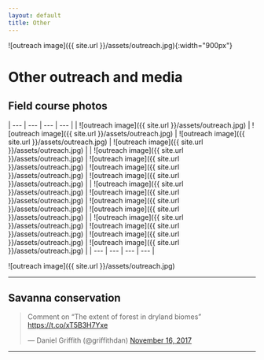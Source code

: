 ```yaml
---
layout: default
title: Other
---
```


![outreach image]({{ site.url }}/assets/outreach.jpg){:width="900px"}

# Other outreach and media

## Field course photos

| --- | --- | --- | --- |
| ![outreach image]({{ site.url }}/assets/outreach.jpg) | ![outreach image]({{ site.url }}/assets/outreach.jpg) | ![outreach image]({{ site.url }}/assets/outreach.jpg) | ![outreach image]({{ site.url }}/assets/outreach.jpg) |
| ![outreach image]({{ site.url }}/assets/outreach.jpg) | ![outreach image]({{ site.url }}/assets/outreach.jpg) | ![outreach image]({{ site.url }}/assets/outreach.jpg) | ![outreach image]({{ site.url }}/assets/outreach.jpg) |
| ![outreach image]({{ site.url }}/assets/outreach.jpg) | ![outreach image]({{ site.url }}/assets/outreach.jpg) | ![outreach image]({{ site.url }}/assets/outreach.jpg) | ![outreach image]({{ site.url }}/assets/outreach.jpg) |
| ![outreach image]({{ site.url }}/assets/outreach.jpg) | ![outreach image]({{ site.url }}/assets/outreach.jpg) | ![outreach image]({{ site.url }}/assets/outreach.jpg) | ![outreach image]({{ site.url }}/assets/outreach.jpg) |
| --- | --- | --- | --- |

![outreach image]({{ site.url }}/assets/outreach.jpg)

***

## Savanna conservation

<blockquote class="twitter-tweet" data-lang="en"><p lang="en" dir="ltr">Comment on “The extent of forest in dryland biomes” <a href="https://t.co/xT5B3H7Yxe">https://t.co/xT5B3H7Yxe</a></p>&mdash; Daniel Griffith (@griffithdan) <a href="https://twitter.com/griffithdan/status/931307369140588544?ref_src=twsrc%5Etfw">November 16, 2017</a></blockquote>
<script async src="https://platform.twitter.com/widgets.js" charset="utf-8"></script>

***

